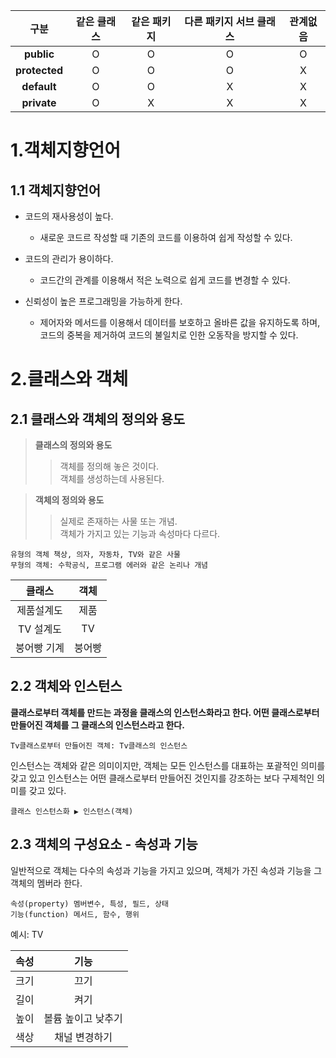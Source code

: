 |  **구분**  |  **같은 클래스**  |  **같은 패키지**  |  **다른 패키지 서브 클래스**  |  **관계없음**  |
|:------:|:---:|:---:|:---:|:---:|
|**public**|O|O|O|O|
|**protected**|O|O|O|X|
|**default**|O|O|X|X|
|**private**|O|X|X|X|


1.객체지향언어
============

1.1 객체지향언어
-------------
* 코드의 재사용성이 높다.
  * 새로운 코드르 작성할 때 기존의 코드를 이용하여 쉽게 작성할 수 있다.


* 코드의 관리가 용이하다.
  * 코드간의 관계를 이용해서 적은 노력으로 쉽게 코드를 변경할 수 있다.    


* 신뢰성이 높은 프로그래밍을 가능하게 한다.
  * 제어자와 메서드를 이용해서 데이터를 보호하고 올바른 값을 유지하도록 하며, 코드의 중복을 제거하여 코드의 불일치로 인한 오동작을 방지할 수 있다.  




2.클래스와 객체
============

2.1 클래스와 객체의 정의와 용도
-------------
> **클래스의 정의와 용도**
>	> 객체를 정의해 놓은 것이다.<br/>
>	> 객체를 생성하는데 사용된다.


> **객체의 정의와 용도**
>	> 실제로 존재하는 사물 또는 개념.<br/>
>	> 객체가 가지고 있는 기능과 속성마다 다르다.
```
유형의 객체 책상, 의자, 자동차, TV와 같은 사물
무형의 객체: 수학공식, 프로그램 에러와 같은 논리나 개념
```


|  **클래스**  |  **객체**  |
|:------:|:---:|
|제품설계도|제품|
|TV 설계도|TV|
|붕어빵 기계|붕어빵|


2.2 객체와 인스턴스
-------------
**클래스로부터 객체를 만드는 과정을 클래스의 인스턴스화라고 한다.
어떤 클래스로부터 만들어진 객체를 그 클래스의 인스턴스라고 한다.**

```
Tv클래스로부터 만들어진 객체: Tv클래스의 인스턴스
```
인스턴스는 객체와 같은 의미이지만, 객체는 모든 인스턴스를 대표하는 포괄적인 의미를 갖고 있고
인스턴스는 어떤 클래스로부터 만들어진 것인지를 강조하는 보다 구제척인 의미를 갖고 있다.
```
클래스 인스턴스화 ▶ 인스턴스(객체)
```
2.3 객체의 구성요소 - 속성과 기능
-------------
일반적으로 객체는 다수의 속성과 기능을 가지고 있으며, 객체가 가진 속성과 기능을 그 객체의 멤버라 한다.
```
속성(property) 멤버변수, 특성, 필드, 상태
기능(function) 메서드, 함수, 행위
```

예시: TV

|  **속성**  |  **기능**  |
|:------:|:---:|
|크기|끄기|
|길이|켜기|
|높이|볼륨 높이고 낮추기|
|색상|채널 변경하기|
